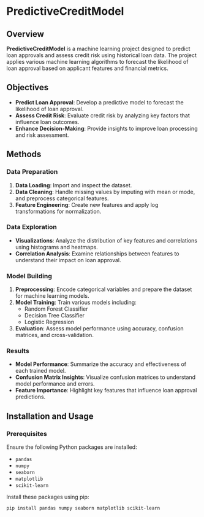 # PredictiveCreditModel

## Overview

**PredictiveCreditModel** is a machine learning project designed to predict loan approvals and assess credit risk using historical loan data. The project applies various machine learning algorithms to forecast the likelihood of loan approval based on applicant features and financial metrics.

## Objectives

- **Predict Loan Approval**: Develop a predictive model to forecast the likelihood of loan approval.
- **Assess Credit Risk**: Evaluate credit risk by analyzing key factors that influence loan outcomes.
- **Enhance Decision-Making**: Provide insights to improve loan processing and risk assessment.

## Methods

### Data Preparation

1. **Data Loading**: Import and inspect the dataset.
2. **Data Cleaning**: Handle missing values by imputing with mean or mode, and preprocess categorical features.
3. **Feature Engineering**: Create new features and apply log transformations for normalization.

### Data Exploration

- **Visualizations**: Analyze the distribution of key features and correlations using histograms and heatmaps.
- **Correlation Analysis**: Examine relationships between features to understand their impact on loan approval.

### Model Building

1. **Preprocessing**: Encode categorical variables and prepare the dataset for machine learning models.
2. **Model Training**: Train various models including:
   - Random Forest Classifier
   - Decision Tree Classifier
   - Logistic Regression
3. **Evaluation**: Assess model performance using accuracy, confusion matrices, and cross-validation.

### Results

- **Model Performance**: Summarize the accuracy and effectiveness of each trained model.
- **Confusion Matrix Insights**: Visualize confusion matrices to understand model performance and errors.
- **Feature Importance**: Highlight key features that influence loan approval predictions.

## Installation and Usage

### Prerequisites

Ensure the following Python packages are installed:

- `pandas`
- `numpy`
- `seaborn`
- `matplotlib`
- `scikit-learn`

Install these packages using pip:

```bash
pip install pandas numpy seaborn matplotlib scikit-learn

